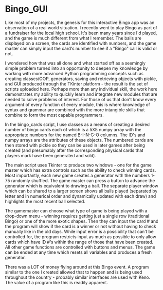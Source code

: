 # Bingo_GUI

Like most of my projects, the genesis for this interactive Bingo app was an observation of a real world situation. I recently went to play Bingo as part of a fundraiser for the local high school. It's been many years since I'd played, and the game is much different from what I remember. The balls are displayed on a screen, the cards are identified with numbers, and the game master can simply input the card's number to see if a "Bingo" call is valid or not. 

I wondered how that was all done and what started off as a seemingly simple problem turned into an opportunity to deepen my knowledge by working with more advanced Python programming concepts such as creating classes/OOP, generators, saving and retrieving objects with pickle, and GUI produced through the TKinter platform - the result is the set of scripts uploaded here. Perhaps more than any individual skill, the work here demonstrates my ability to quickly learn and integrate new modules that are needed to solve problems of interest. For those of us that don't know every argument of every function of every module, this is where knowledge of syntax and grammar are combined with the more intangible skills that combine to form the most capable programmers.

In the bingo_cards script, I use classes as a means of creating a desired number of bingo cards each of which is a 5X5 numpy array with the appropriate numbers for the named B-I-N-G-O columns. The ID's and numpy arrays are the attributes of these objects. The numbered cards are then stored with pickle so they can be used in later games after being created (and presumably after the corresponding physical cards that players mark have been generated and sold). 

The main script uses Tkinter to produce two windows - one for the game master which has extra controls such as the ability to check winning cards. Most importantly, each new game creates a generator with the numbers 1-75 randomly shuffled. The game master can press a button to advance the generator which is equivalent to drawing a ball. The separate player window which can be shared to a larger screen shows all balls played (separated by letter and in numerical order and dynamically updated with each draw) and highlights the most recent ball selected.

The gamemaster can choose what type of game is being played with a drop-down menu - winning requires getting just a single row (traditional Bingo) or one of the more exotic shapes. Then they can input the card # and the program will show if the card is a winner or not without having to check manually like in the old days. While input error is a possibility that can't be controlled for, the program restricts input as much as possible to only allow cards which have ID #'s within the range of those that have been created. All other game functions are controlled with buttons and menus. The game can be ended at any time which resets all variables and produces a fresh generator. 

There was a LOT of money flying around at this Bingo event. A program similar to the one I created allowed that to happen and is being used throughout the country - probably similar interfaces are used with Keno. The value of a program like this is readily apparent.
